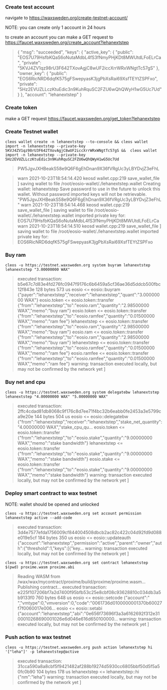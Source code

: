 ### Create test account 

navigate to https://waxsweden.org/create-testnet-account/

NOTE: you can create only 1 account in 24 hours

to create an account you can make a GET request to https://faucet.waxsweden.org/create_account?lehanextstep

>{
    "msg": "succeeded",
    "keys": {
        "active_key": {
            "public": "EOS7U79HsfbKQaS6oNutaMdbL4fS3fNmyPHjKDt8MWUtdLFoELrCa",
            "private": "5KVJ4ZV1qz98rU3F642TXovAgjC8wUF2iccXrrWRxWNgtTc57gS"
        },
        "owner_key": {
            "public": "EOS6RicNRD6dqfK575gFSwepyasK3jgPbXsRai69XsfTEYtZSPFxo",
            "private": "5Hz2EVUZLLczKtuEdic3n9KuhRquSC2FZU6wQhQWyH1wG5Uc7Ud"
        }
    },
    "account": "lehanextstep"
}

### Create token

make a GET request https://faucet.waxsweden.org/get_token?lehanextstep

### Create Testnet wallet

`cleos wallet create -n lehanextstep --to-console && cleos wallet import -n lehanextstep --private-key 5KVJ4ZV1qz98rU3F642TXovAgjC8wUF2iccXrrWRxWNgtTc57gS &&  cleos wallet import -n lehanextstep --private-key 5Hz2EVUZLLczKtuEdic3n9KuhRquSC2FZU6wQhQWyH1wG5Uc7Ud`

>PW5JgvJXHBeakS58e9Q6F6gEhDnan9X36fVRgUc3yLBYDvjZ3eFhL

>warn  2021-10-23T18:54:14.420 keosd     wallet.cpp:219                save_wallet_file     ] saving wallet to file /root/eosio-wallet/./lehanextstep.wallet
Creating wallet: lehanextstep
Save password to use in the future to unlock this wallet.
Without password imported keys will not be retrievable.
"PW5JgvJXHBeakS58e9Q6F6gEhDnan9X36fVRgUc3yLBYDvjZ3eFhL"
warn  2021-10-23T18:54:14.468 keosd     wallet.cpp:219                save_wallet_file     ] saving wallet to file /root/eosio-wallet/./lehanextstep.wallet
imported private key for: EOS7U79HsfbKQaS6oNutaMdbL4fS3fNmyPHjKDt8MWUtdLFoELrCa
warn  2021-10-23T18:54:14.510 keosd     wallet.cpp:219                save_wallet_file     ] saving wallet to file /root/eosio-wallet/./lehanextstep.wallet
imported private key for: EOS6RicNRD6dqfK575gFSwepyasK3jgPbXsRai69XsfTEYtZSPFxo

### Buy ram

`cleos -u https://testnet.waxsweden.org system buyram lehanextstep lehanextstep "3.00000000 WAX"`

>executed transaction: b5e67c7d83e4fd276fc0947f9176c6b6459a5cf36ae36d5ddcb500fbc12f843e  128 bytes  573 us
eosio <= eosio::buyram                {"payer":"lehanextstep","receiver":"lehanextstep","quant":"3.00000000 WAX"}
eosio.token <= eosio.token::transfer        {"from":"lehanextstep","to":"eosio.ram","quantity":"2.98500000 WAX","memo":"buy ram"}
eosio.token <= eosio.token::transfer        {"from":"lehanextstep","to":"eosio.ramfee","quantity":"0.01500000 WAX","memo":"ram fee"}
lehanextstep <= eosio.token::transfer        {"from":"lehanextstep","to":"eosio.ram","quantity":"2.98500000 WAX","memo":"buy ram"}
  eosio.ram <= eosio.token::transfer        {"from":"lehanextstep","to":"eosio.ram","quantity":"2.98500000 WAX","memo":"buy ram"}
lehanextstep <= eosio.token::transfer        {"from":"lehanextstep","to":"eosio.ramfee","quantity":"0.01500000 WAX","memo":"ram fee"}
eosio.ramfee <= eosio.token::transfer        {"from":"lehanextstep","to":"eosio.ramfee","quantity":"0.01500000 WAX","memo":"ram fee"}
warning: transaction executed locally, but may not be confirmed by the network yet         ]

### Buy net and cpu

`cleos -u https://testnet.waxsweden.org system delegatebw lehanextstep lehanextstep "4.00000000 WAX" "5.00000000 WAX"`

>executed transaction: 2ffc4cdad81db8068c9f176c8d7ee71f4bc32b6eabb0fe2453a3e5799ca9e20e  144 bytes  504 us
eosio <= eosio::delegatebw            {"from":"lehanextstep","receiver":"lehanextstep","stake_net_quantity":"4.00000000 WAX","stake_cpu_qu...
eosio.token <= eosio.token::transfer        {"from":"lehanextstep","to":"eosio.stake","quantity":"9.00000000 WAX","memo":"stake bandwidth"}
lehanextstep <= eosio.token::transfer        {"from":"lehanextstep","to":"eosio.stake","quantity":"9.00000000 WAX","memo":"stake bandwidth"}
eosio.stake <= eosio.token::transfer        {"from":"lehanextstep","to":"eosio.stake","quantity":"9.00000000 WAX","memo":"stake bandwidth"}
warning: transaction executed locally, but may not be confirmed by the network yet         ]

### Deploy smart contract to wax testnet

NOTE: wallet should be opened and unlocked

`cleos -u https://testnet.waxsweden.org set account permission lehanextstep active --add-code`

>executed transaction: 3d4e7577efda1756009cf844004508dbcb2ac82c422c04d92fd9d088e019e5cf  184 bytes  350 us
eosio <= eosio::updateauth            {"account":"lehanextstep","permission":"active","parent":"owner","auth":{"threshold":1,"keys":[{"key...
warning: transaction executed locally, but may not be confirmed by the network yet         ]

`cleos -u https://testnet.waxsweden.org set contract lehanextstep $(pwd) proxime.wasm proxime.abi`

>Reading WASM from /wax/wax/mycontract/proxime/build/proxime/proxime.wasm...
Publishing contract...
executed transaction: e225f107206bf7a2d7400f95bfb53c25e8cbf08c93628810c034db3a5b9133f0  760 bytes  648 us
eosio <= eosio::setcode               {"account":" ","vmtype":0,"vmversion":0,"code":"0061736d0100000001370b60027f7f0060017e006...
eosio <= eosio::setabi                {"account":"lehanextstep","abi":"0e656f73696f3a3a6162692f312e3100010268690001026e6d046e616d650100000...
warning: transaction executed locally, but may not be confirmed by the network yet         ]

### Push action to wax testnet

`cleos -u https://testnet.waxsweden.org push action lehanextstep hi '["leha"]' -p lehanextstep@active`

>executed transaction: 31cca590a8a8cbf5f9421482af288b19274d5930cc6805bbf50d5f5a50fc0b90  104 bytes  178 us
lehanextstep <= lehanextstep::hi             {"nm":"leha"}
warning: transaction executed locally, but may not be confirmed by the network yet         ]